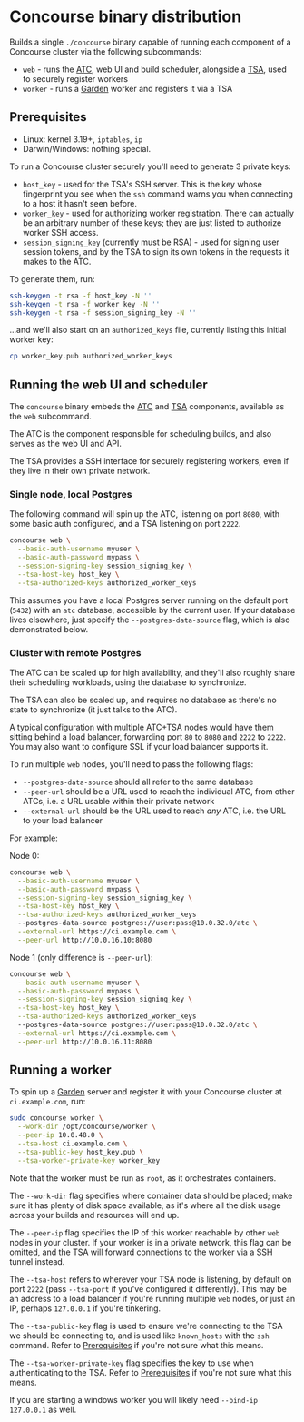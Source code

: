 # Concourse binary distribution

Builds a single `./concourse` binary capable of running each component of a
Concourse cluster via the following subcommands:

* `web` - runs the [ATC](https://github.com/concourse/atc), web UI and build
  scheduler, alongside a [TSA](https://github.com/concourse/tsa), used to
  securely register workers
* `worker` - runs a [Garden](https://github.com/cloudfoundry-incubator/garden)
  worker and registers it via a TSA

## Prerequisites

* Linux: kernel 3.19+, `iptables`, `ip`
* Darwin/Windows: nothing special.

To run a Concourse cluster securely you'll need to generate 3 private keys:

* `host_key` - used for the TSA's SSH server. This is the key whose fingerprint
  you see when the `ssh` command warns you when connecting to a host it hasn't
  seen before.
* `worker_key` - used for authorizing worker registration. There can actually
  be an arbitrary number of these keys; they are just listed to authorize
  worker SSH access.
* `session_signing_key` (currently must be RSA) - used for signing user session
  tokens, and by the TSA to sign its own tokens in the requests it makes to the
  ATC.

To generate them, run:

```sh
ssh-keygen -t rsa -f host_key -N ''
ssh-keygen -t rsa -f worker_key -N ''
ssh-keygen -t rsa -f session_signing_key -N ''
```

...and we'll also start on an `authorized_keys` file, currently listing this
initial worker key:

```sh
cp worker_key.pub authorized_worker_keys
```

## Running the web UI and scheduler

The `concourse` binary embeds the [ATC](https://github.com/concourse/atc)
and [TSA](https://github.com/concourse/tsa) components, available as the `web`
subcommand.

The ATC is the component responsible for scheduling builds, and
also serves as the web UI and API.

The TSA provides a SSH interface for securely registering workers, even if they
live in their own private network.

### Single node, local Postgres

The following command will spin up the ATC, listening on port `8080`, with some
basic auth configured, and a TSA listening on port `2222`.

```sh
concourse web \
  --basic-auth-username myuser \
  --basic-auth-password mypass \
  --session-signing-key session_signing_key \
  --tsa-host-key host_key \
  --tsa-authorized-keys authorized_worker_keys
```

This assumes you have a local Postgres server running on the default port
(`5432`) with an `atc` database, accessible by the current user. If your
database lives elsewhere, just specify the `--postgres-data-source` flag, which
is also demonstrated below.

### Cluster with remote Postgres

The ATC can be scaled up for high availability, and they'll also roughly share
their scheduling workloads, using the database to synchronize.

The TSA can also be scaled up, and requires no database as there's no state to
synchronize (it just talks to the ATC).

A typical configuration with multiple ATC+TSA nodes would have them sitting
behind a load balancer, forwarding port `80` to `8080` and `2222` to `2222`.
You may also want to configure SSL if your load balancer supports it.

To run multiple `web` nodes, you'll need to pass the following flags:

* `--postgres-data-source` should all refer to the same database
* `--peer-url` should be a URL used to reach the individual ATC, from other
  ATCs, i.e. a URL usable within their private network
* `--external-url` should be the URL used to reach *any* ATC, i.e. the URL to
  your load balancer

For example:

Node 0:

```sh
concourse web \
  --basic-auth-username myuser \
  --basic-auth-password mypass \
  --session-signing-key session_signing_key \
  --tsa-host-key host_key \
  --tsa-authorized-keys authorized_worker_keys
  --postgres-data-source postgres://user:pass@10.0.32.0/atc \
  --external-url https://ci.example.com \
  --peer-url http://10.0.16.10:8080
```

Node 1 (only difference is `--peer-url`):

```sh
concourse web \
  --basic-auth-username myuser \
  --basic-auth-password mypass \
  --session-signing-key session_signing_key \
  --tsa-host-key host_key \
  --tsa-authorized-keys authorized_worker_keys
  --postgres-data-source postgres://user:pass@10.0.32.0/atc \
  --external-url https://ci.example.com \
  --peer-url http://10.0.16.11:8080
```

## Running a worker

To spin up a [Garden](https://github.com/cloudfoundry-incubator/garden) server
and register it with your Concourse cluster at `ci.example.com`, run:

```sh
sudo concourse worker \
  --work-dir /opt/concourse/worker \
  --peer-ip 10.0.48.0 \
  --tsa-host ci.example.com \
  --tsa-public-key host_key.pub \
  --tsa-worker-private-key worker_key
```

Note that the worker must be run as `root`, as it orchestrates containers.

The `--work-dir` flag specifies where container data should be placed; make
sure it has plenty of disk space available, as it's where all the disk usage
across your builds and resources will end up.

The `--peer-ip` flag specifies the IP of this worker reachable by other `web`
nodes in your cluster. If your worker is in a private network, this flag can be
omitted, and the TSA will forward connections to the worker via a SSH tunnel
instead.

The `--tsa-host` refers to wherever your TSA node is listening, by default on
port `2222` (pass `--tsa-port` if you've configured it differently). This may
be an address to a load balancer if you're running multiple `web` nodes, or
just an IP, perhaps `127.0.0.1` if you're tinkering.

The `--tsa-public-key` flag is used to ensure we're connecting to the TSA we
should be connecting to, and is used like `known_hosts` with the `ssh` command.
Refer to [Prerequisites](#prerequisites) if you're not sure what this means.

The `--tsa-worker-private-key` flag specifies the key to use when
authenticating to the TSA. Refer to [Prerequisites](#prerequisites) if you're
not sure what this means.

If you are starting a windows worker you will likely need `--bind-ip 127.0.0.1`
as well. 
